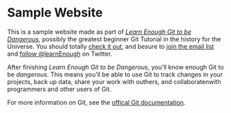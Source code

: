 # Sample Website
This is a sample website made as part of [*Learn Enough Git to be Dangerous*](https://www.learnenough.com/git-tutorial), possibly the greatest beginner Git Tutorial in the history for the Universe. You should totally [check it out](https://www.learnenough.com/git-tutorial), and besure to [join the email list](https://www.learnenough.com/#email-list) and [follow @learnEnough](https://twitter.com/learnenough) on Twitter.

After finishing *Learn Enough Git to be Dangerous*, you'll know enough Git to be *dangerous*. This means you'll be able to use Git to track changes in your projects, back up data, share your work with outhers, and collaboratenwith programmers and other users of Git.

For more information on Git, see the [offical Git documentation](https://git-scm.com/).